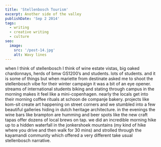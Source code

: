 ```yaml
---
title: 'Stellenbosch Tourism'
excerpt: Another side of the valley
publishDate: 'Sep 2 2014'
tags:
  - writing
  - creative writing
  - culture
seo:
  image:
    src: '/post-14.jpg'
    alt: Wavy lines
---
```


when I think of stellenbosch I think of wine estate vistas, big oaked chardonnays, herds of bmw GS1200’s and students. lots of students. and it is some of things but when mariette from destinate asked me to shoot the stellenbosch vibe for their winter campaign it was a bit of an eye opener. streams of international students biking and stating through campus in the morning makes it feel like a mini-copenhagen. nearly the locals get into their morning coffee rituals at schoon de companje bakery. projects like kom-sit create art happening on street corners and we stumbled into a few beautiful galleries hiding in dutch heritage architecture. in the evenings the wine bars like brampton are humming and beer spots like the new craft tapas offer dozens of local brews on tap. we did an incredible morning hike up to a hidden waterfall in the jonkershoek mountains (my kind of hike where you drive and then walk for 30 mins) and strolled through the kayamandi community which offered a very different take usual stellenbosch narrative.